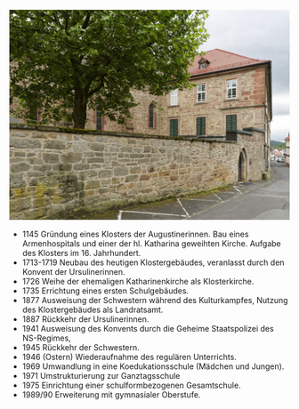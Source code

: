 ![Ursulinenkloster](./images/06634005/p21.jpg)

*   1145 Gründung eines Klosters der Augustinerinnen. Bau eines Armenhospitals und einer der hl. Katharina geweihten Kirche. Aufgabe des Klosters im 16. Jahrhundert.
*   1713-1719 Neubau des heutigen Klostergebäudes, veranlasst durch den Konvent der Ursulinerinnen.
*   1726 Weihe der ehemaligen Katharinenkirche als Klosterkirche.
*   1735 Errichtung eines ersten Schulgebäudes.
*   1877 Ausweisung der Schwestern während des Kulturkampfes, Nutzung des Klostergebäudes als Landratsamt.
*   1887 Rückkehr der Ursulinerinnen.
*   1941 Ausweisung des Konvents durch die Geheime Staatspolizei des NS-Regimes,
*   1945 Rückkehr der Schwestern.
*   1946 (Ostern) Wiederaufnahme des regulären Unterrichts.
*   1969 Umwandlung in eine Koedukationsschule (Mädchen und Jungen).
*   1971 Umstrukturierung zur Ganztagsschule
*   1975 Einrichtung einer schulformbezogenen Gesamtschule.
*   1989/90 Erweiterung mit gymnasialer Oberstufe.
